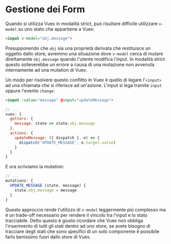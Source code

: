 # Gestione dei Form

Quando si utilizza Vuex in modalità strict, può risultare difficile utilizzare `v-model` su uno stato che appartiene a Vuex:

``` html
<input v-model="obj.message">
```

Presupponendo che `obj` sia una proprietà derivata che restituisce un oggetto dallo store, avremmo una situazione dove `v-model` cerca di mutare direttamente `obj.message` quando l'utente modifica l'input. In modalità strict questo solleverebbe un errore a causa di una mutazione non avvenuta internamente ad una mutation di Vuex.

Un modo per risolvere questo conflitto in Vuex è quello di legare l'`<input>` ad una chiamata che si riferisce ad un'azione. L'input si lega tramite `input` oppure l'evento `change`:

``` html
<input :value="message" @input="updateMessage">
```
``` js
// ...
vuex: {
  getters: {
    message: state => state.obj.message
  },
  actions: {
    updateMessage: ({ dispatch }, e) => {
      dispatch('UPDATE_MESSAGE', e.target.value)
    }
  }
}
```

E ora scriviamo la mutation:

``` js
// ...
mutations: {
  UPDATE_MESSAGE (state, message) {
    state.obj.message = message
  }
}
```

Questo approccio rende l'utilizzo di `v-model` leggermente più complesso ma è un trade-off necessario per rendere il vincolo tra l'input e lo stato tracciabile. Detto questo è giusto ricordare che Vuex non obbliga l'inserimento di tutti gli stati dentro ad uno store, se avete bisogno di tracciare degli stati che sono specifici di un solo componente è possibile farlo benissimo fuori dallo store di Vuex.
